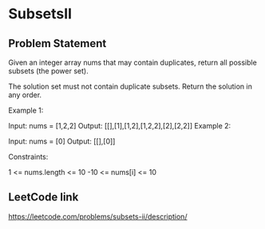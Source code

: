 # SubsetsII

## Problem Statement
Given an integer array nums that may contain duplicates, return all possible
subsets
(the power set).

The solution set must not contain duplicate subsets. Return the solution in any order.



Example 1:

Input: nums = [1,2,2]
Output: [[],[1],[1,2],[1,2,2],[2],[2,2]]
Example 2:

Input: nums = [0]
Output: [[],[0]]


Constraints:

1 <= nums.length <= 10
-10 <= nums[i] <= 10


## LeetCode link

https://leetcode.com/problems/subsets-ii/description/